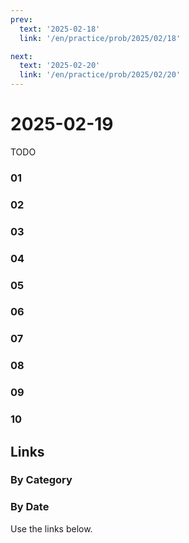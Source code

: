 ```yaml
---
prev:
  text: '2025-02-18'
  link: '/en/practice/prob/2025/02/18'

next:
  text: '2025-02-20'
  link: '/en/practice/prob/2025/02/20'
---
```


# 2025-02-19

TODO

### 01

### 02

### 03

### 04

### 05

### 06

### 07

### 08

### 09

### 10

## Links

[<Badge type="tip" text="Check Solution"/>](/en/learning/prob/2025/02/19)

### By Category

[<Badge type="tip" text="<--"/>](/en/practice/prob/2025/02/16)
[<Badge type="tip" text="Calendar"/>](/en/practice/calendar/2025/02)
[<Badge type="info" text="-->"/>](/en/practice/prob/2025/02/19#links)

### By Date

Use the links below.